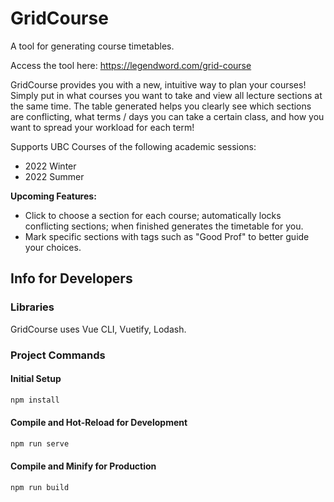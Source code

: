# GridCourse

A tool for generating course timetables.

Access the tool here: https://legendword.com/grid-course

GridCourse provides you with a new, intuitive way to plan your courses! Simply put in what courses you want to take and view all lecture sections at the same time. The table generated helps you clearly see which sections are conflicting, what terms / days you can take a certain class, and how you want to spread your workload for each term!

Supports UBC Courses of the following academic sessions:

- 2022 Winter
- 2022 Summer

**Upcoming Features:**

- Click to choose a section for each course; automatically locks conflicting sections; when finished generates the timetable for you.
- Mark specific sections with tags such as "Good Prof" to better guide your choices.

## Info for Developers

### Libraries

GridCourse uses Vue CLI, Vuetify, Lodash.

### Project Commands

#### Initial Setup

```sh
npm install
```

#### Compile and Hot-Reload for Development

```sh
npm run serve
```

#### Compile and Minify for Production

```sh
npm run build
```